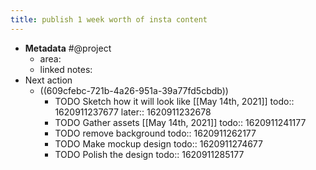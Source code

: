 ```yaml
---
title: publish 1 week worth of insta content
---
```


- **Metadata** #@project
	- area:
	- linked notes:
- Next  action
	- ((609cfebc-721b-4a26-951a-39a77fd5cbdb))
		- TODO Sketch how it will look like [[May 14th, 2021]] 
		  todo:: 1620911237677
		  later:: 1620911232678
		- TODO Gather assets [[May 14th, 2021]] 
		  todo:: 1620911241177
		- TODO remove background
		  todo:: 1620911262177
		- TODO Make mockup design
		  todo:: 1620911274677
		- TODO Polish the design
		  todo:: 1620911285177